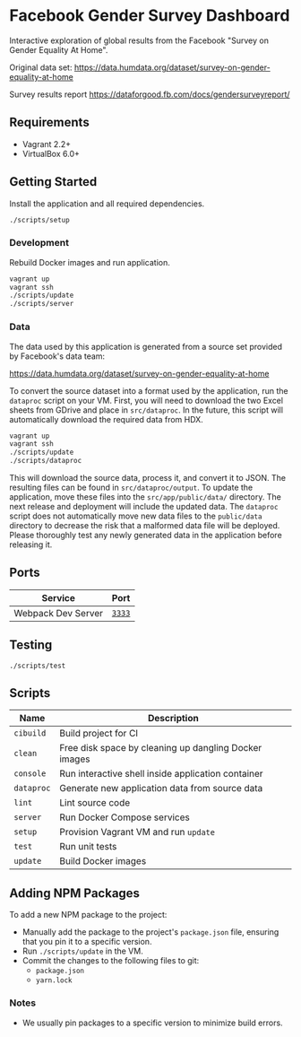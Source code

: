 # Facebook Gender Survey Dashboard

Interactive exploration of global results from the Facebook "Survey on Gender Equality At Home".

Original data set:
<https://data.humdata.org/dataset/survey-on-gender-equality-at-home>

Survey results report
<https://dataforgood.fb.com/docs/gendersurveyreport/>

## Requirements

- Vagrant 2.2+
- VirtualBox 6.0+

## Getting Started

Install the application and all required dependencies.

```sh
./scripts/setup
```

### Development

Rebuild Docker images and run application.

```sh
vagrant up
vagrant ssh
./scripts/update
./scripts/server
```

### Data

The data used by this application is generated from a source set provided by
Facebook's data team:

<https://data.humdata.org/dataset/survey-on-gender-equality-at-home>

To convert the source dataset into a format used by the application, run the
`dataproc` script on your VM. First, you will need to download the two Excel
sheets from GDrive and place in `src/dataproc`. In the future, this script will
automatically download the required data from HDX.

```sh
vagrant up
vagrant ssh
./scripts/update
./scripts/dataproc
```

This will download the source data, process it, and convert it to JSON. The
resulting files can be found in `src/dataproc/output`. To update the
application, move these files into the `src/app/public/data/` directory. The next
release and deployment will include the updated data. The `dataproc` script
does not automatically move new data files to the `public/data` directory to
decrease the risk that a malformed data file will be deployed. Please
thoroughly test any newly generated data in the application before releasing
it.

## Ports

| Service            | Port                            |
| ------------------ | ------------------------------- |
| Webpack Dev Server | [`3333`](http://localhost:3333) |

## Testing

```console
./scripts/test
```

## Scripts

| Name       | Description                                           |
| ---------- | ----------------------------------------------------- |
| `cibuild`  | Build project for CI                                  |
| `clean`    | Free disk space by cleaning up dangling Docker images |
| `console`  | Run interactive shell inside application container    |
| `dataproc` | Generate new application data from source data        |
| `lint`     | Lint source code                                      |
| `server`   | Run Docker Compose services                           |
| `setup`    | Provision Vagrant VM and run `update`                 |
| `test`     | Run unit tests                                        |
| `update`   | Build Docker images                                   |

## Adding NPM Packages

To add a new NPM package to the project:

- Manually add the package to the project's `package.json` file, ensuring that you
  pin it to a specific version.
- Run `./scripts/update` in the VM.
- Commit the changes to the following files to git:
  - `package.json`
  - `yarn.lock`

### Notes

- We usually pin packages to a specific version to minimize build errors.
